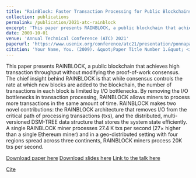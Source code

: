 ```yaml
---
title: "RainBlock: Faster Transaction Processing for Public Blockchains"
collection: publications
permalink: /publication/2021-atc-rainblock
excerpt: 'This paper presents RAINBLOCK, a public blockchain that achieves high transaction throughput without modifying the proof-of-work consensus. The chief insight behind RAINBLOCK is that while consensus controls the rate at which new blocks are added to the blockchain, the number of transactions in each block is limited by I/O bottlenecks. By removing the I/O bottlenecks in transaction processing, RAINBLOCK allows miners to process more transactions in the same amount of time. RAINBLOCK makes two novel contributions: the RAINBLOCK architecture that removes I/O from the critical path of processing transactions (txs), and the distributed, multi-versioned DSM-TREE data structure that stores the system state efficiently. A single RAINBLOCK miner processes 27.4 K txs per second (27× higher than a single Ethereum miner) and in a geo-distributed setting with four regions spread across three continents, RAINBLOCK miners process 20K txs per second.'
date: 2009-10-01
venue: 'Annual Technical Conference (ATC) 2021'
paperurl: 'https://www.usenix.org/conference/atc21/presentation/ponnapalli'
citation: 'Your Name, You. (2009). &quot;Paper Title Number 1.&quot; <i>Journal 1</i>. 1(1).'
---
```



This paper presents RAINBLOCK, a public blockchain that achieves high transaction throughput without modifying the proof-of-work consensus. The chief insight behind RAINBLOCK is that while consensus controls the rate at which new blocks are added to the blockchain, the number of transactions in each block is limited by I/O bottlenecks. By removing the I/O bottlenecks in transaction processing, RAINBLOCK allows miners to process more transactions in the same amount of time. RAINBLOCK makes two novel contributions: the RAINBLOCK architecture that removes I/O from the critical path of processing transactions (txs), and the distributed, multi-versioned DSM-TREE data structure that stores the system state efficiently. A single RAINBLOCK miner processes 27.4 K txs per second (27× higher than a single Ethereum miner) and in a geo-distributed setting with four regions spread across three continents, RAINBLOCK miners process 20K txs per second.

[Download paper here](https://www.usenix.org/system/files/atc21-ponnapalli.pdf)
[Download slides here](https://www.usenix.org/system/files/atc21_slides_ponnapalli.pdf)
[Link to the talk here](https://www.youtube.com/watch?v=oyrWI2LaDq8&ab_channel=USENIX)

[Cite](https://scholar.googleusercontent.com/scholar.bib?q=info:NIvCRZAdxToJ:scholar.google.com/&output=citation&scisdr=ClE48TFbEPS13UX2tRg:AFWwaeYAAAAAZejwrRjGIK6bzK9zu2owfCzohDg&scisig=AFWwaeYAAAAAZejwrSlgAQcwDgpjj6iKBXWs82U&scisf=4&ct=citation&cd=-1&hl=en)